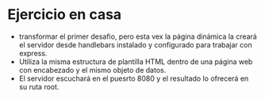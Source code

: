 # Ejercicio en casa

- transformar el primer desafio, pero esta vex la página dinámica la creará el servidor desde handlebars instalado y configurado para trabajar con express.
- Utiliza la misma estructura de plantilla HTML dentro de una página web con encabezado y el mismo objeto de datos.
- El servidor escuchará en el puesrto 8080 y el resultado lo ofrecerá en su ruta root.
